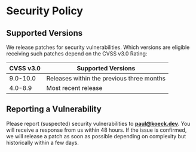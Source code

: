 # Security Policy

## Supported Versions

We release patches for security vulnerabilities. Which versions are eligible
receiving such patches depend on the CVSS v3.0 Rating:

| CVSS v3.0 | Supported Versions                        |
| --------- | ----------------------------------------- |
| 9.0-10.0  | Releases within the previous three months |
| 4.0-8.9   | Most recent release                       |

## Reporting a Vulnerability

Please report (suspected) security vulnerabilities to
**[paul@koeck.dev](mailto:paul@koeck.dev)**. You will receive a response from
us within 48 hours. If the issue is confirmed, we will release a patch as soon
as possible depending on complexity but historically within a few days.
